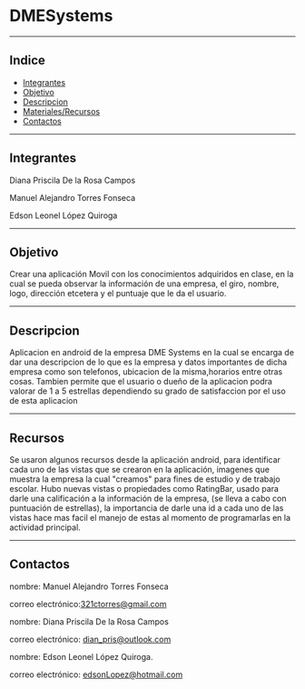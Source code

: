 # DMESystems
***
## Indice
+ [Integrantes](#integrantes)
+ [Objetivo](#Objetivo)
+ [Descripcion](#descripcion)
+ [Materiales/Recursos](#Recursos)
+ [Contactos](#Contactos)

***
## Integrantes
Diana Priscila De la Rosa Campos

Manuel Alejandro Torres Fonseca 

Edson Leonel López Quiroga

***
## Objetivo
Crear una aplicación Movil con los conocimientos adquiridos en clase, en la cual se pueda observar la información de una empresa, el giro, nombre, logo, dirección etcetera y el puntuaje que le da el usuario.

***
## Descripcion
Aplicacion en android de la empresa DME Systems en la cual se encarga de dar una descripcion de lo que es la empresa y datos importantes de dicha empresa como son telefonos, ubicacion de la misma,horarios entre otras cosas. Tambien permite que el usuario o dueño de la aplicacion podra valorar de 1 a 5 estrellas dependiendo su grado de satisfaccion por el uso de esta aplicacion

***
## Recursos
Se usaron algunos recursos desde la aplicación android, para identificar cada uno de las vistas que se crearon en la aplicación, imagenes que muestra la empresa la cual "creamos" para fines de estudio y de trabajo escolar. Hubo nuevas vistas o propiedades como RatingBar, usado para darle una calificación a la información de la empresa, (se lleva a cabo con puntuación de estrellas), la importancia de darle una id a cada uno de las vistas hace mas facil el manejo de estas al momento de programarlas en la actividad principal.
***
## Contactos
 nombre: Manuel Alejandro Torres Fonseca
 
 correo electrónico:321ctorres@gmail.com

 nombre: Diana Priscila De la Rosa Campos
 
 correo electrónico: dian_pris@outlook.com

 nombre: Edson Leonel López Quiroga.
 
 correo electrónico: edsonLopez@hotmail.com


